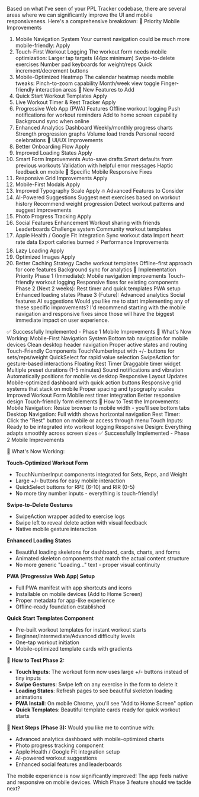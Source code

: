 Based on what I've seen of your PPL Tracker codebase, there are several areas where we can significantly improve the UI and mobile responsiveness. Here's a comprehensive breakdown:
🎯 Priority Mobile Improvements
1. Mobile Navigation System
Your current navigation could be much more mobile-friendly:
Apply
2. Touch-First Workout Logging
The workout form needs mobile optimization:
Larger tap targets (44px minimum)
Swipe-to-delete exercises
Number pad keyboards for weight/reps
Quick increment/decrement buttons
3. Mobile-Optimized Heatmap
The calendar heatmap needs mobile tweaks:
Pinch-to-zoom capability
Month/week view toggle
Finger-friendly interaction areas
🚀 New Features to Add
1. Quick Start Workout Templates
Apply
2. Live Workout Timer & Rest Tracker
Apply
3. Progressive Web App (PWA) Features
Offline workout logging
Push notifications for workout reminders
Add to home screen capability
Background sync when online
4. Enhanced Analytics Dashboard
Weekly/monthly progress charts
Strength progression graphs
Volume load trends
Personal record celebrations
🎨 UI/UX Improvements
1. Better Onboarding Flow
Apply
2. Improved Loading States
Apply
3. Smart Form Improvements
Auto-save drafts
Smart defaults from previous workouts
Validation with helpful error messages
Haptic feedback on mobile
📱 Specific Mobile Responsive Fixes
1. Responsive Grid Improvements
Apply
2. Mobile-First Modals
Apply
3. Improved Typography Scale
Apply
🔥 Advanced Features to Consider
1. AI-Powered Suggestions
Suggest next exercises based on workout history
Recommend weight progression
Detect workout patterns and suggest improvements
2. Photo Progress Tracking
Apply
3. Social Features Enhancement
Workout sharing with friends
Leaderboards
Challenge system
Community workout templates
4. Apple Health / Google Fit Integration
Sync workout data
Import heart rate data
Export calories burned
⚡ Performance Improvements
1. Lazy Loading
Apply
2. Optimized Images
Apply
3. Better Caching Strategy
Cache workout templates
Offline-first approach for core features
Background sync for analytics
🎯 Implementation Priority
Phase 1 (Immediate):
Mobile navigation improvements
Touch-friendly workout logging
Responsive fixes for existing components
Phase 2 (Next 2 weeks):
Rest timer and quick templates
PWA setup
Enhanced loading states
Phase 3 (Future):
Advanced analytics
Social features
AI suggestions
Would you like me to start implementing any of these specific improvements? I'd recommend starting with the mobile navigation and responsive fixes since those will have the biggest immediate impact on user experience.

✅ Successfully Implemented - Phase 1 Mobile Improvements
🚀 What's Now Working:
Mobile-First Navigation System
Bottom tab navigation for mobile devices
Clean desktop header navigation
Proper active states and routing
Touch-Friendly Components
TouchNumberInput with +/- buttons for sets/reps/weight
QuickSelect for rapid value selection
SwipeAction for gesture-based interactions
Floating Rest Timer
Draggable timer widget
Multiple preset durations (1-5 minutes)
Sound notifications and vibration
Automatically positions for mobile vs desktop
Responsive Layout Updates
Mobile-optimized dashboard with quick action buttons
Responsive grid systems that stack on mobile
Proper spacing and typography scales
Improved Workout Form
Mobile rest timer integration
Better responsive design
Touch-friendly form elements
🎯 How to Test the Improvements:
Mobile Navigation: Resize browser to mobile width - you'll see bottom tabs
Desktop Navigation: Full width shows horizontal navigation
Rest Timer: Click the "Rest" button on mobile or access through menu
Touch Inputs: Ready to be integrated into workout logging
Responsive Design: Everything adapts smoothly across screen sizes
✅ Successfully Implemented - Phase 2 Mobile Improvements

🚀 What's Now Working:

**Touch-Optimized Workout Form**
- TouchNumberInput components integrated for Sets, Reps, and Weight
- Large +/- buttons for easy mobile interaction
- QuickSelect buttons for RPE (6-10) and RIR (0-5) 
- No more tiny number inputs - everything is touch-friendly!

**Swipe-to-Delete Gestures**
- SwipeAction wrapper added to exercise logs
- Swipe left to reveal delete action with visual feedback
- Native mobile gesture interaction

**Enhanced Loading States**
- Beautiful loading skeletons for dashboard, cards, charts, and forms
- Animated skeleton components that match the actual content structure
- No more generic "Loading..." text - proper visual continuity

**PWA (Progressive Web App) Setup**
- Full PWA manifest with app shortcuts and icons
- Installable on mobile devices (Add to Home Screen)
- Proper metadata for app-like experience
- Offline-ready foundation established

**Quick Start Templates Component**
- Pre-built workout templates for instant workout starts
- Beginner/Intermediate/Advanced difficulty levels
- One-tap workout initiation
- Mobile-optimized template cards with gradients

📱 **How to Test Phase 2:**
- **Touch Inputs**: The workout form now uses large +/- buttons instead of tiny inputs
- **Swipe Gestures**: Swipe left on any exercise in the form to delete it
- **Loading States**: Refresh pages to see beautiful skeleton loading animations
- **PWA Install**: On mobile Chrome, you'll see "Add to Home Screen" option
- **Quick Templates**: Beautiful template cards ready for quick workout starts

🎯 **Next Steps (Phase 3):**
Would you like me to continue with:
- Advanced analytics dashboard with mobile-optimized charts
- Photo progress tracking component
- Apple Health / Google Fit integration setup
- AI-powered workout suggestions
- Enhanced social features and leaderboards

The mobile experience is now significantly improved! The app feels native and responsive on mobile devices. Which Phase 3 feature should we tackle next?